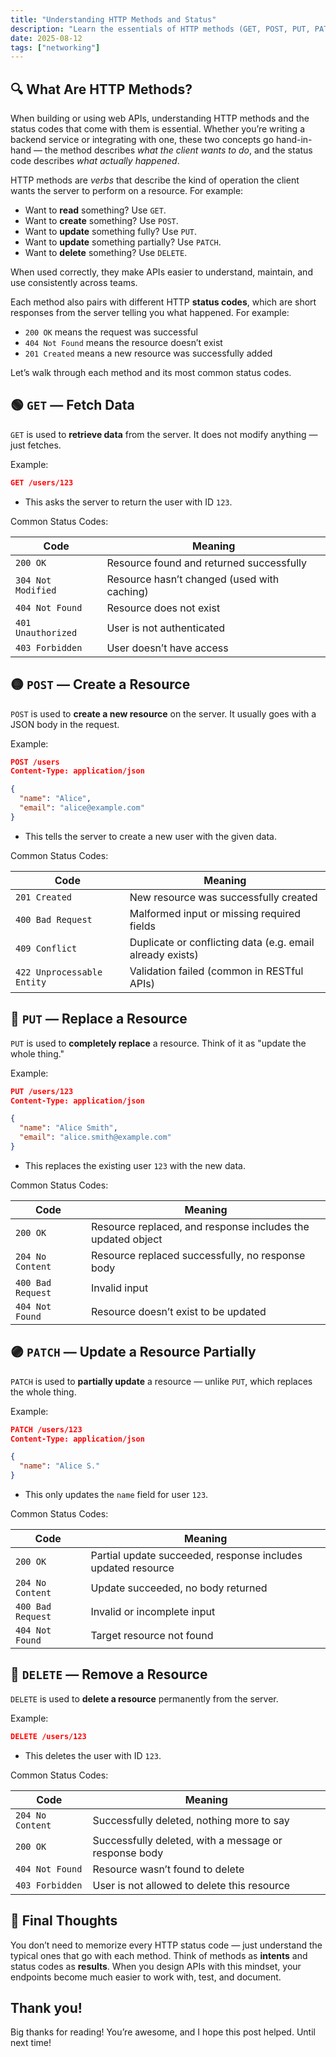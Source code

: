 ```yaml
---
title: "Understanding HTTP Methods and Status"
description: "Learn the essentials of HTTP methods (GET, POST, PUT, PATCH, DELETE) and common status codes to build clear, effective APIs."
date: 2025-08-12
tags: ["networking"]
---
```


## 🔍 What Are HTTP Methods?

When building or using web APIs, understanding HTTP methods and the status codes that come with them is essential. Whether you’re writing a backend service or integrating with one, these two concepts go hand-in-hand — the method describes *what the client wants to do*, and the status code describes *what actually happened*.

HTTP methods are *verbs* that describe the kind of operation the client wants the server to perform on a resource. For example:

- Want to **read** something? Use `GET`.
- Want to **create** something? Use `POST`.
- Want to **update** something fully? Use `PUT`.
- Want to **update** something partially? Use `PATCH`.
- Want to **delete** something? Use `DELETE`.

When used correctly, they make APIs easier to understand, maintain, and use consistently across teams.

Each method also pairs with different HTTP **status codes**, which are short responses from the server telling you what happened. For example:
- `200 OK` means the request was successful
- `404 Not Found` means the resource doesn’t exist
- `201 Created` means a new resource was successfully added

Let’s walk through each method and its most common status codes.

## 🟢 `GET` — Fetch Data

`GET` is used to **retrieve data** from the server. It does not modify anything — just fetches.

Example:

``` json
GET /users/123
```

- This asks the server to return the user with ID `123`.

Common Status Codes:

| Code | Meaning |
|------|---------|
| `200 OK` | Resource found and returned successfully |
| `304 Not Modified` | Resource hasn’t changed (used with caching) |
| `404 Not Found` | Resource does not exist |
| `401 Unauthorized` | User is not authenticated |
| `403 Forbidden` | User doesn’t have access |

## 🟡 `POST` — Create a Resource

`POST` is used to **create a new resource** on the server. It usually goes with a JSON body in the request.

Example:

```json
POST /users
Content-Type: application/json

{
  "name": "Alice",
  "email": "alice@example.com"
}
```

- This tells the server to create a new user with the given data.

Common Status Codes:

| Code | Meaning |
|------|---------|
| `201 Created` | New resource was successfully created |
| `400 Bad Request` | Malformed input or missing required fields |
| `409 Conflict` | Duplicate or conflicting data (e.g. email already exists) |
| `422 Unprocessable Entity` | Validation failed (common in RESTful APIs) |

## 🔵 `PUT` — Replace a Resource

`PUT` is used to **completely replace** a resource. Think of it as "update the whole thing."

Example:

```json
PUT /users/123
Content-Type: application/json

{
  "name": "Alice Smith",
  "email": "alice.smith@example.com"
}
```

- This replaces the existing user `123` with the new data.

Common Status Codes:

| Code | Meaning |
|------|---------|
| `200 OK` | Resource replaced, and response includes the updated object |
| `204 No Content` | Resource replaced successfully, no response body |
| `400 Bad Request` | Invalid input |
| `404 Not Found` | Resource doesn’t exist to be updated |

## 🟣 `PATCH` — Update a Resource Partially

`PATCH` is used to **partially update** a resource — unlike `PUT`, which replaces the whole thing.

Example:

```json
PATCH /users/123
Content-Type: application/json

{
  "name": "Alice S."
}
```

- This only updates the `name` field for user `123`.

Common Status Codes:

| Code | Meaning |
|------|---------|
| `200 OK` | Partial update succeeded, response includes updated resource |
| `204 No Content` | Update succeeded, no body returned |
| `400 Bad Request` | Invalid or incomplete input |
| `404 Not Found` | Target resource not found |

## 🔴 `DELETE` — Remove a Resource

`DELETE` is used to **delete a resource** permanently from the server.

Example:

```json
DELETE /users/123
```

- This deletes the user with ID `123`.

Common Status Codes:

| Code | Meaning |
|------|---------|
| `204 No Content` | Successfully deleted, nothing more to say |
| `200 OK` | Successfully deleted, with a message or response body |
| `404 Not Found` | Resource wasn’t found to delete |
| `403 Forbidden` | User is not allowed to delete this resource |

## 🎯 Final Thoughts

You don’t need to memorize every HTTP status code — just understand the typical ones that go with each method. Think of methods as **intents** and status codes as **results**. When you design APIs with this mindset, your endpoints become much easier to work with, test, and document.

## Thank you!
Big thanks for reading! You’re awesome, and I hope this post helped. Until next time!
